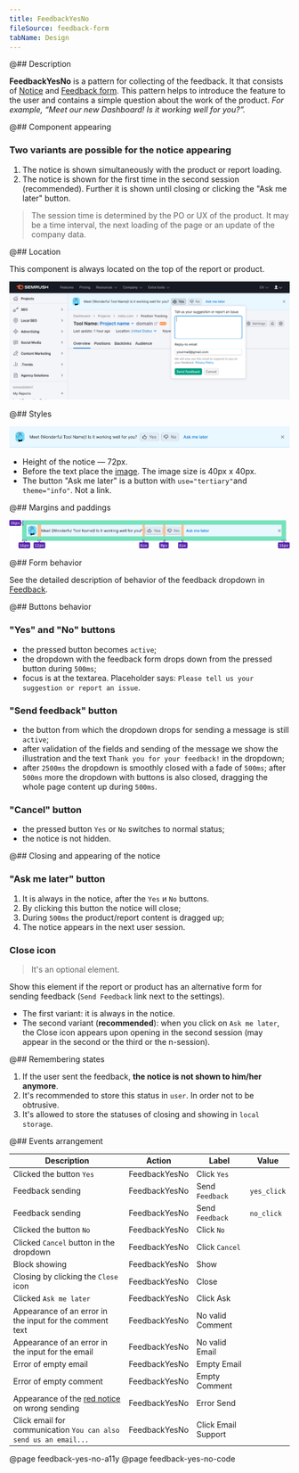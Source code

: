 ```yaml
---
title: FeedbackYesNo
fileSource: feedback-form
tabName: Design
---
```


@## Description

**FeedbackYesNo** is a pattern for collecting of the feedback. It that consists of [Notice](/components/notice/) and [Feedback form](/components/feedback/). This pattern helps to introduce the feature to the user and contains a simple question about the work of the product. _For example, “Meet our new Dashboard! Is it working well for you?”._

@## Component appearing

### Two variants are possible for the notice appearing

1. The notice is shown simultaneously with the product or report loading.
2. The notice is shown for the first time in the second session (recommended). Further it is shown until closing or clicking the "Ask me later" button.

> The session time is determined by the PO or UX of the product. It may be a time interval, the next loading of the page or an update of the company data.

@## Location

This component is always located on the top of the report or product.

![feedback notice location](static/send-feedback-yes-no-notice.png)

@## Styles

![feedback appearance](static/feedback-yes-no.png)

- Height of the notice — 72px.
- Before the text place the [image](static/feedback.svg). The image size is 40px х 40px.
- The button "Ask me later" is a button with `use="tertiary"`and `theme="info"`. Not a link.

@## Margins and paddings

![feedback margins](static/feedback-yes-no-sizes.png)

@## Form behavior

See the detailed description of behavior of the feedback dropdown in [Feedback](/components/feedback/).

@## Buttons behavior

### "Yes" and "No" buttons

- the pressed button becomes `active`;
- the dropdown with the feedback form drops down from the pressed button during `500ms`;
- focus is at the textarea. Placeholder says: `Please tell us your suggestion or report an issue`.

### "Send feedback" button

- the button from which the dropdown drops for sending a message is still `active`;
- after validation of the fields and sending of the message we show the illustration and the text `Thank you for your feedback!` in the dropdown;
- after `2500ms` the dropdown is smoothly closed with a fade of `500ms`; after `500ms` more the dropdown with buttons is also closed, dragging the whole page content up during `500ms`.

### "Cancel" button

- the pressed button `Yes` or `No` switches to normal status;
- the notice is not hidden.

@## Closing and appearing of the notice

### "Ask me later" button

1. It is always in the notice, after the `Yes` и `No` buttons.
2. By clicking this button the notice will close;
3. During `500ms` the product/report content is dragged up;
4. The notice appears in the next user session.

### Close icon

> It's an optional element.

Show this element if the report or product has an alternative form for sending feedback (`Send Feedback` link next to the settings).

- The first variant: it is always in the notice.
- The second variant (**recommended**): when you click on `Ask me later`, the Close icon appears upon opening in the second session (may appear in the second or the third or the n-session).

@## Remembering states

1. If the user sent the feedback, **the notice is not shown to him/her anymore**.
2. It's recommended to store this status in `user`. In order not to be obtrusive.
3. It's allowed to store the statuses of closing and showing in `local storage`.

@## Events arrangement

| Description                                                          | Action        | Label               | Value       |
| -------------------------------------------------------------------- | ------------- | ------------------- | ----------- |
| Clicked the button `Yes`                                             | FeedbackYesNo | Click `Yes`         |             |
| Feedback sending                                                     | FeedbackYesNo | Send `Feedback`     | `yes_click` |
| Feedback sending                                                     | FeedbackYesNo | Send `Feedback`     | `no_click`  |
| Clicked the button `No`                                              | FeedbackYesNo | Click `No`          |             |
| Clicked `Сancel` button in the dropdown                              | FeedbackYesNo | Click `Cancel`      |             |
| Block showing                                                        | FeedbackYesNo | Show                |             |
| Closing by clicking the `Close` icon                                 | FeedbackYesNo | Close               |             |
| Clicked `Ask me later`                                               | FeedbackYesNo | Click Ask           |             |
| Appearance of an error in the input for the comment text             | FeedbackYesNo | No valid Comment    |             |
| Appearance of an error in the input for the email                    | FeedbackYesNo | No valid Email      |             |
| Error of empty email                                                 | FeedbackYesNo | Empty Email         |             |
| Error of empty comment                                               | FeedbackYesNo | Empty Comment       |             |
| Appearance of the [red notice](/components/notice/) on wrong sending | FeedbackYesNo | Error Send          |             |
| Click email for communication `You can also send us an email...`     | FeedbackYesNo | Click Email Support |             |

@page feedback-yes-no-a11y
@page feedback-yes-no-code
